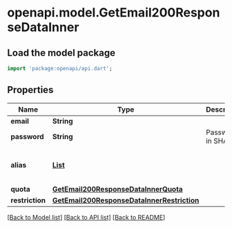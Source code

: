 # openapi.model.GetEmail200ResponseDataInner

## Load the model package
```dart
import 'package:openapi/api.dart';
```

## Properties
Name | Type | Description | Notes
------------ | ------------- | ------------- | -------------
**email** | **String** |  | [optional] 
**password** | **String** | Password in SHA512 | [optional] 
**alias** | [**List<GetEmail200ResponseDataInnerAliasInner>**](GetEmail200ResponseDataInnerAliasInner.md) |  | [optional] [default to const []]
**quota** | [**GetEmail200ResponseDataInnerQuota**](GetEmail200ResponseDataInnerQuota.md) |  | [optional] 
**restriction** | [**GetEmail200ResponseDataInnerRestriction**](GetEmail200ResponseDataInnerRestriction.md) |  | [optional] 

[[Back to Model list]](../README.md#documentation-for-models) [[Back to API list]](../README.md#documentation-for-api-endpoints) [[Back to README]](../README.md)


